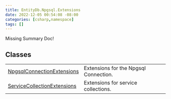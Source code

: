 ```yaml
---
title: EntityDb.Npgsql.Extensions
date: 2022-12-05 00:54:08 -08:00
categories: [csharp,namespace]
tags: []
---
```


Missing Summary Doc!
## Classes
<table><tr><td><a href='/posts/csharp.member.entitydb.npgsql.extensions.npgsqlconnectionextensions/'>NpgsqlConnectionExtensions</a></td><td>
Extensions for the Npgsql Connection.
</td></tr><tr><td><a href='/posts/csharp.member.entitydb.npgsql.extensions.servicecollectionextensions/'>ServiceCollectionExtensions</a></td><td>
Extensions for service collections.
</td></tr></table>
